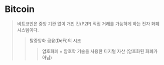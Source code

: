# Bitcoin

> 비트코인은 중앙 기관 없이 개인 간(P2P) 직접 거래를 가능하게 하는 전자 화폐 시스템이다.
>
> > 탈중앙화 금융(DeFi)의 시초
> >
> > > 암호화폐 = 암호학 기술을 사용한 디지털 자산 (암호화된 화폐가 아님)
